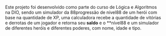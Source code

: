 Este projeto foi desenvolvido como parte do curso de Lógica e Algoritmos na DIO, sendo um simulador da 88progressão de nível88 de um herói com base na quantidade de XP, uma calculadora recebe a quantidade de vitórias e derrotas de um jogador e retorna seu **saldo** e o **nível88 e um simulador de diferentes heróis e diferentes poderes, com nome, idade e tipo.
